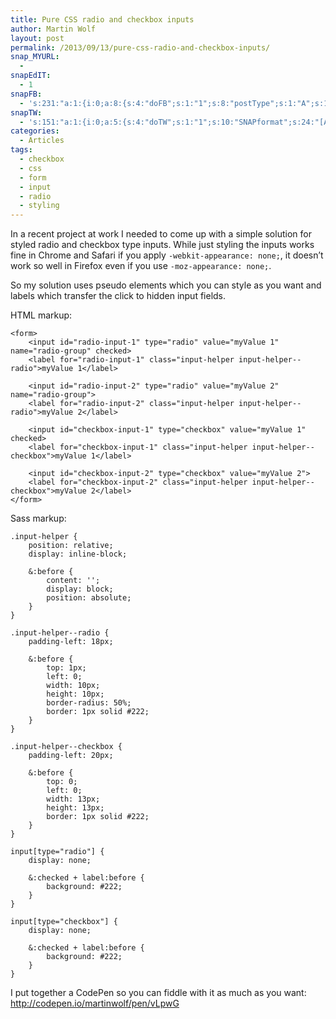 ```yaml
---
title: Pure CSS radio and checkbox inputs
author: Martin Wolf
layout: post
permalink: /2013/09/13/pure-css-radio-and-checkbox-inputs/
snap_MYURL:
  - 
snapEdIT:
  - 1
snapFB:
  - 's:231:"a:1:{i:0;a:8:{s:4:"doFB";s:1:"1";s:8:"postType";s:1:"A";s:10:"AttachPost";s:1:"2";s:10:"SNAPformat";s:35:"New post on MartinWolf.org: %TITLE%";s:9:"isAutoImg";s:1:"A";s:8:"imgToUse";b:0;s:9:"isAutoURL";s:1:"A";s:8:"urlToUse";b:0;}}";'
snapTW:
  - 's:151:"a:1:{i:0;a:5:{s:4:"doTW";s:1:"1";s:10:"SNAPformat";s:24:"[Article] %TITLE%: %URL%";s:8:"attchImg";s:1:"0";s:9:"isAutoImg";s:1:"A";s:8:"imgToUse";b:0;}}";'
categories:
  - Articles
tags:
  - checkbox
  - css
  - form
  - input
  - radio
  - styling
---
```

In a recent project at work I needed to come up with a simple solution for styled radio and checkbox type inputs. While just styling the inputs works fine in Chrome and Safari if you apply `-webkit-appearance: none;`, it doesn&#8217;t work so well in Firefox even if you use `-moz-appearance: none;`.

So my solution uses pseudo elements which you can style as you want and labels which transfer the click to hidden input fields.

HTML markup:

<pre><code class="lang-markup">&lt;form&gt;
    &lt;input id="radio-input-1" type="radio" value="myValue 1" name="radio-group" checked&gt;
    &lt;label for="radio-input-1" class="input-helper input-helper--radio"&gt;myValue 1&lt;/label&gt;
    
    &lt;input id="radio-input-2" type="radio" value="myValue 2" name="radio-group"&gt;
    &lt;label for="radio-input-2" class="input-helper input-helper--radio"&gt;myValue 2&lt;/label&gt;
    
    &lt;input id="checkbox-input-1" type="checkbox" value="myValue 1" checked&gt;
    &lt;label for="checkbox-input-1" class="input-helper input-helper--checkbox"&gt;myValue 1&lt;/label&gt;
    
    &lt;input id="checkbox-input-2" type="checkbox" value="myValue 2"&gt;
    &lt;label for="checkbox-input-2" class="input-helper input-helper--checkbox"&gt;myValue 2&lt;/label&gt;
&lt;/form&gt;</code></pre>

Sass markup:

<pre><code class="lang-scss">.input-helper {
    position: relative;
    display: inline-block;
    
    &:before {
        content: '';
        display: block;
        position: absolute;
    }
}
 
.input-helper--radio {
    padding-left: 18px;
 
    &:before {
        top: 1px;
        left: 0;
        width: 10px;
        height: 10px;
        border-radius: 50%;
        border: 1px solid #222;
    }
}
 
.input-helper--checkbox {
    padding-left: 20px;
 
    &:before {
        top: 0;
        left: 0;
        width: 13px;
        height: 13px;
        border: 1px solid #222;
    }
}
 
input[type="radio"] {
    display: none;
 
    &:checked + label:before {
        background: #222;
    }
}
 
input[type="checkbox"] {
    display: none;
 
    &:checked + label:before {
        background: #222;
    }
}</code></pre>

I put together a CodePen so you can fiddle with it as much as you want:  
<http://codepen.io/martinwolf/pen/vLpwG>